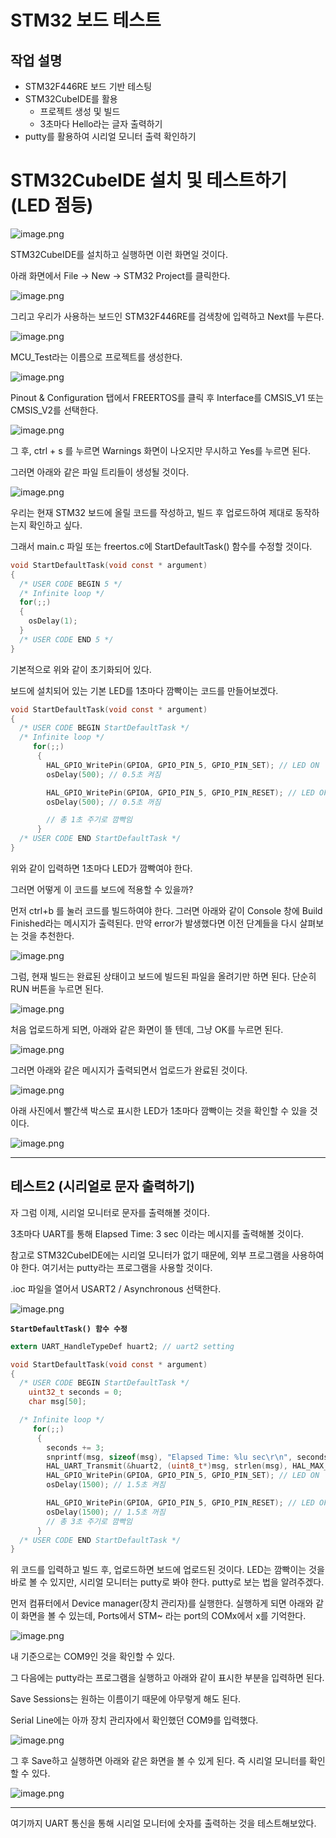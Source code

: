 # STM32 보드 테스트

## 작업 설명

- STM32F446RE 보드 기반 테스팅
- STM32CubeIDE를 활용
    - 프로젝트 생성 및 빌드
    - 3초마다 Hello라는 글자 출력하기
- putty를 활용하여 시리얼 모니터 출력 확인하기

# STM32CubeIDE 설치 및 테스트하기(LED 점등)

![image.png](image.png)

STM32CubeIDE를 설치하고 실행하면 이런 화면일 것이다. 

아래 화면에서 File → New → STM32 Project를 클릭한다.

![image.png](image%201.png)

그리고 우리가 사용하는 보드인 STM32F446RE를 검색창에 입력하고 Next를 누른다.

![image.png](image%202.png)

MCU_Test라는 이름으로 프로젝트를 생성한다.

![image.png](image%203.png)

Pinout & Configuration 탭에서 FREERTOS를 클릭 후 Interface를 CMSIS_V1 또는 CMSIS_V2를 선택한다.

![image.png](image%204.png)

그 후, ctrl + s 를 누르면 Warnings 화면이 나오지만 무시하고 Yes를 누르면 된다.

그러면 아래와 같은 파일 트리들이 생성될 것이다.

![image.png](image%205.png)

우리는 현재 STM32 보드에 올릴 코드를 작성하고, 빌드 후 업로드하여 제대로 동작하는지 확인하고 싶다. 

그래서 main.c 파일 또는 freertos.c에  StartDefaultTask() 함수를 수정할 것이다. 

```c
void StartDefaultTask(void const * argument)
{
  /* USER CODE BEGIN 5 */
  /* Infinite loop */
  for(;;)
  {
    osDelay(1);
  }
  /* USER CODE END 5 */
}
```

기본적으로 위와 같이 초기화되어 있다. 

보드에 설치되어 있는 기본 LED를 1초마다 깜빡이는 코드를 만들어보겠다.

```c
void StartDefaultTask(void const * argument)
{
  /* USER CODE BEGIN StartDefaultTask */
  /* Infinite loop */
	 for(;;)
	  {
	    HAL_GPIO_WritePin(GPIOA, GPIO_PIN_5, GPIO_PIN_SET); // LED ON
	    osDelay(500); // 0.5초 켜짐

	    HAL_GPIO_WritePin(GPIOA, GPIO_PIN_5, GPIO_PIN_RESET); // LED OFF
	    osDelay(500); // 0.5초 꺼짐

	    // 총 1초 주기로 깜빡임
	  }
  /* USER CODE END StartDefaultTask */
}
```

위와 같이 입력하면 1초마다 LED가 깜빡여야 한다. 

그러면 어떻게 이 코드를 보드에 적용할 수 있을까? 

먼저 ctrl+b 를 눌러 코드를 빌드하여야 한다. 그러면 아래와 같이 Console 창에 Build Finished라는 메시지가 출력된다. 만약 error가 발생했다면 이전 단계들을 다시 살펴보는 것을 추천한다. 

![image.png](image%206.png)

그럼, 현재 빌드는 완료된 상태이고 보드에 빌드된 파일을 올려기만 하면 된다. 단순히 RUN 버튼을 누르면 된다.

![image.png](image%207.png)

처음 업로드하게 되면, 아래와 같은 화면이 뜰 텐데, 그냥 OK를 누르면 된다.

![image.png](image%208.png)

그러면 아래와 같은 메시지가 출력되면서 업로드가 완료된 것이다.

![image.png](image%209.png)

아래 사진에서 빨간색 박스로 표시한 LED가 1초마다 깜빡이는 것을 확인할 수 있을 것이다.

![image.png](image%2010.png)

---

## 테스트2 (시리얼로 문자 출력하기)

자 그럼 이제, 시리얼 모니터로 문자를 출력해볼 것이다. 

3초마다 UART를 통해 Elapsed Time: 3 sec 이라는 메시지를 출력해볼 것이다.

참고로 STM32CubeIDE에는 시리얼 모니터가 없기 때문에, 외부 프로그램을 사용하여야 한다. 여기서는 putty라는 프로그램을 사용할 것이다. 

.ioc 파일을 열어서 USART2 / Asynchronous 선택한다.

![image.png](image%2011.png)

**`StartDefaultTask() 함수 수정`**

```c
extern UART_HandleTypeDef huart2; // uart2 setting

void StartDefaultTask(void const * argument)
{
  /* USER CODE BEGIN StartDefaultTask */
	uint32_t seconds = 0;
	char msg[50];

  /* Infinite loop */
	 for(;;)
	  {
		seconds += 3;
		snprintf(msg, sizeof(msg), "Elapsed Time: %lu sec\r\n", seconds);
		HAL_UART_Transmit(&huart2, (uint8_t*)msg, strlen(msg), HAL_MAX_DELAY); // uart print
	    HAL_GPIO_WritePin(GPIOA, GPIO_PIN_5, GPIO_PIN_SET); // LED ON
	    osDelay(1500); // 1.5초 켜짐

	    HAL_GPIO_WritePin(GPIOA, GPIO_PIN_5, GPIO_PIN_RESET); // LED OFF
	    osDelay(1500); // 1.5초 꺼짐
	    // 총 3초 주기로 깜빡임
	  }
  /* USER CODE END StartDefaultTask */
}
```

위 코드를 입력하고 빌드 후, 업로드하면 보드에 업로드된 것이다. LED는 깜빡이는 것을 바로 볼 수 있지만, 시리얼 모니터는 putty로 봐야 한다. putty로 보는 법을 알려주겠다.

먼저 컴퓨터에서 Device manager(장치 관리자)를 실행한다. 실행하게 되면 아래와 같이 화면을 볼 수 있는데, Ports에서 STM~ 라는 port의 COMx에서 x를 기억한다.

![image.png](image%2012.png)

내 기준으로는 COM9인 것을 확인할 수 있다. 

그 다음에는 putty라는 프로그램을 실행하고 아래와 같이 표시한 부분을 입력하면 된다.

Save Sessions는 원하는 이름이기 때문에 아무렇게 해도 된다. 

Serial Line에는 아까 장치 관리자에서 확인했던 COM9를 입력했다. 

![image.png](image%2013.png)

그 후 Save하고 실행하면 아래와 같은 화면을 볼 수 있게 된다. 즉 시리얼 모니터를 확인할 수 있다.

![image.png](image%2014.png)

---

여기까지 UART 통신을 통해 시리얼 모니터에 숫자를 출력하는 것을 테스트해보았다.
